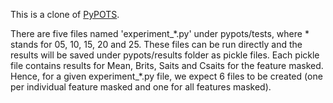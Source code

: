 This is a clone of <a href='https://github.com/WenjieDu/PyPOTS'>PyPOTS</a>.

There are five files named 'experiment_\*.py' under pypots/tests, where * stands for 05, 10, 15, 20 and 25.
These files can be run directly and the results will be saved under pypots/results folder as pickle files. Each pickle file contains results for Mean, Brits, Saits and Csaits for the feature masked.
Hence, for a given experiment_*.py file, we expect 6 files to be created (one per individual feature masked and one for all features masked).


